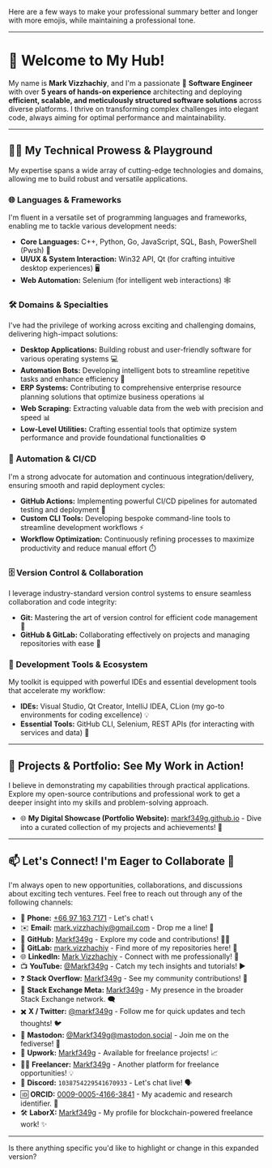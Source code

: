 Here are a few ways to make your professional summary better and longer with more emojis, while maintaining a professional tone.

-----

# 👋 Welcome to My Hub\!

My name is **Mark Vizzhachiy**, and I'm a passionate 🚀 **Software Engineer** with over **5 years of hands-on experience** architecting and deploying **efficient, scalable, and meticulously structured software solutions** across diverse platforms. I thrive on transforming complex challenges into elegant code, always aiming for optimal performance and maintainability.

-----

## 🧑‍💻 My Technical Prowess & Playground

My expertise spans a wide array of cutting-edge technologies and domains, allowing me to build robust and versatile applications.

### 🌐 Languages & Frameworks

I'm fluent in a versatile set of programming languages and frameworks, enabling me to tackle various development needs:

  * **Core Languages:** C++, Python, Go, JavaScript, SQL, Bash, PowerShell (Pwsh) 💙
  * **UI/UX & System Interaction:** Win32 API, Qt (for crafting intuitive desktop experiences) 🖥️
  * **Web Automation:** Selenium (for intelligent web interactions) 🕸️

### 🛠️ Domains & Specialties

I've had the privilege of working across exciting and challenging domains, delivering high-impact solutions:

  * **Desktop Applications:** Building robust and user-friendly software for various operating systems 💻
  * **Automation Bots:** Developing intelligent bots to streamline repetitive tasks and enhance efficiency 🤖
  * **ERP Systems:** Contributing to comprehensive enterprise resource planning solutions that optimize business operations 📊
  * **Web Scraping:** Extracting valuable data from the web with precision and speed 📊
  * **Low-Level Utilities:** Crafting essential tools that optimize system performance and provide foundational functionalities ⚙️

### 🚀 Automation & CI/CD

I'm a strong advocate for automation and continuous integration/delivery, ensuring smooth and rapid deployment cycles:

  * **GitHub Actions:** Implementing powerful CI/CD pipelines for automated testing and deployment 🚀
  * **Custom CLI Tools:** Developing bespoke command-line tools to streamline development workflows ⚡
  * **Workflow Optimization:** Continuously refining processes to maximize productivity and reduce manual effort ⏱️

### 🗄️ Version Control & Collaboration

I leverage industry-standard version control systems to ensure seamless collaboration and code integrity:

  * **Git:** Mastering the art of version control for efficient code management 🌳
  * **GitHub & GitLab:** Collaborating effectively on projects and managing repositories with ease 🤝

### 🧰 Development Tools & Ecosystem

My toolkit is equipped with powerful IDEs and essential development tools that accelerate my workflow:

  * **IDEs:** Visual Studio, Qt Creator, IntelliJ IDEA, CLion (my go-to environments for coding excellence) 💡
  * **Essential Tools:** GitHub CLI, Selenium, REST APIs (for interacting with services and data) 🔗

-----

## 📂 Projects & Portfolio: See My Work in Action\!

I believe in demonstrating my capabilities through practical applications. Explore my open-source contributions and professional work to get a deeper insight into my skills and problem-solving approach.

  * 🌐 **My Digital Showcase (Portfolio Website):** [markf349g.github.io](https://markf349g.github.io) - Dive into a curated collection of my projects and achievements\! 🌟

-----

## 📫 Let's Connect\! I'm Eager to Collaborate 🤝

I'm always open to new opportunities, collaborations, and discussions about exciting tech ventures. Feel free to reach out through any of the following channels:

  * 📱 **Phone:** [+66 97 163 7171](https://www.google.com/search?q=tel:%2B66971637171) - Let's chat\! 📞
  * ✉️ **Email:** [mark.vizzhachiy@gmail.com](mailto:mark.vizzhachiy@gmail.com) - Drop me a line\! 📧
  * 🐙 **GitHub:** [Markf349g](https://github.com/Markf349g) - Explore my code and contributions\! 👨‍💻
  * 🦊 **GitLab:** [mark.vizzhachiy](https://gitlab.com/mark.vizzhachiy) - Find more of my repositories here\! 🦊
  * 🌐 **LinkedIn:** [Mark Vizzhachiy](https://www.linkedin.com/in/mark-v-28033536b) - Connect with me professionally\! 👔
  * 📺 **YouTube:** [@Markf349g](https://www.youtube.com/@Markf349g) - Catch my tech insights and tutorials\! ▶️
  * ❓ **Stack Overflow:** [Markf349g](https://stackoverflow.com/users/30783672/markf349g) - See my community contributions\! 💬
  * 🧠 **Stack Exchange Meta:** [Markf349g](https://meta.stackexchange.com/users/1774543/markf349g) - My presence in the broader Stack Exchange network. 🗨️
  * ✖️ **X / Twitter:** [@markf349g](https://x.com/markf349g) - Follow me for quick updates and tech thoughts\! 🐦
  * 🐘 **Mastodon:** [@Markf349g@mastodon.social](https://mastodon.social/@Markf349g) - Join me on the fediverse\! 🐘
  * 💼 **Upwork:** [Markf349g](https://www.upwork.com/freelancers/~01721832aea465bde6?mp_source=share) - Available for freelance projects\! 📈
  * 🧑‍💻 **Freelancer:** [Markf349g](https://www.freelancer.com/u/Markf349g?frm=Markf349g&sb=t) - Another platform for freelance opportunities\! 💡
  * 💬 **Discord:** `1038754229541670933` - Let's chat live\! 🗣️
  * 🆔 **ORCID:** [0009-0005-4166-3841](https://orcid.org/0009-0005-4166-3841) - My academic and research identifier. 🔬
  * 🛠️ **LaborX:** [Markf349g](https://laborx.com/customers/users/id388396?ref=388396) - My profile for blockchain-powered freelance work\! ✨

-----

Is there anything specific you'd like to highlight or change in this expanded version?

